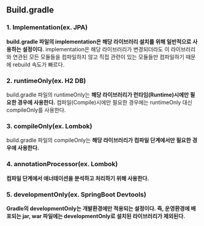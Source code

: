 ## Build.gradle
### 1. Implementation(ex. JPA)
**build.gradle 파일의 implementation은 해당 라이브러리 설치를 위해 일반적으로 사용하는 설정이다.** implementation은 해당 라이브러리가 변경되더라도 이 라이브러리와 연관된 모든 모듈들을 컴파일하지 않고 직접 관련이 있는 모듈들만 컴파일하기 때문에 rebuild 속도가 빠르다.
### 2. runtimeOnly(ex. H2 DB)
build.gradle 파일의 runtimeOnly는 **해당 라이브러리가 런타임(Runtime)시에만 필요한 경우에 사용한다.** 컴파일(Compile)시에만 필요한 경우에는 runtimeOnly 대신 compileOnly를 사용한다.
### 3. compileOnly(ex. Lombok)
build.gradle 파일의 compileOnly는 **해당 라이브러리가 컴파일 단계에서만 필요한 경우에 사용한다.**
### 4. annotationProcessor(ex. Lombok)
**컴파일 단계에서 애너테이션을 분석하고 처리하기 위해 사용한다.**
### 5. developmentOnly(ex. SpringBoot Devtools)
**Gradle의 developmentOnly는 개발환경에만 적용되는 설정이다. 즉, 운영환경에 배포되는 jar, war 파일에는 developmentOnly로 설치된 라이브러리가 제외된다.**